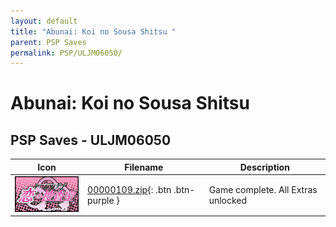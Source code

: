 ```yaml
---
layout: default
title: "Abunai: Koi no Sousa Shitsu "
parent: PSP Saves
permalink: PSP/ULJM06050/
---
```

# Abunai: Koi no Sousa Shitsu 

## PSP Saves - ULJM06050

| Icon | Filename | Description |
|------|----------|-------------|
| ![Abunai: Koi no Sousa Shitsu ](ICON0.PNG) | [00000109.zip](00000109.zip){: .btn .btn-purple } | Game complete. All Extras unlocked |

